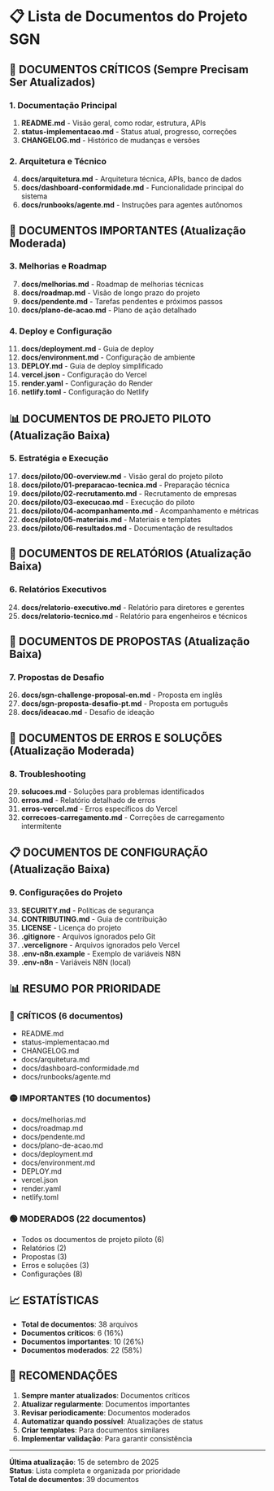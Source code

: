 # 📋 Lista de Documentos do Projeto SGN

## 🎯 **DOCUMENTOS CRÍTICOS** (Sempre Precisam Ser Atualizados)

### 1. Documentação Principal
1. **README.md** - Visão geral, como rodar, estrutura, APIs
2. **status-implementacao.md** - Status atual, progresso, correções
3. **CHANGELOG.md** - Histórico de mudanças e versões

### 2. Arquitetura e Técnico
4. **docs/arquitetura.md** - Arquitetura técnica, APIs, banco de dados
5. **docs/dashboard-conformidade.md** - Funcionalidade principal do sistema
6. **docs/runbooks/agente.md** - Instruções para agentes autônomos

## 🔧 **DOCUMENTOS IMPORTANTES** (Atualização Moderada)

### 3. Melhorias e Roadmap
7. **docs/melhorias.md** - Roadmap de melhorias técnicas
8. **docs/roadmap.md** - Visão de longo prazo do projeto
9. **docs/pendente.md** - Tarefas pendentes e próximos passos
10. **docs/plano-de-acao.md** - Plano de ação detalhado

### 4. Deploy e Configuração
11. **docs/deployment.md** - Guia de deploy
12. **docs/environment.md** - Configuração de ambiente
13. **DEPLOY.md** - Guia de deploy simplificado
14. **vercel.json** - Configuração do Vercel
15. **render.yaml** - Configuração do Render
16. **netlify.toml** - Configuração do Netlify

## 📊 **DOCUMENTOS DE PROJETO PILOTO** (Atualização Baixa)

### 5. Estratégia e Execução
17. **docs/piloto/00-overview.md** - Visão geral do projeto piloto
18. **docs/piloto/01-preparacao-tecnica.md** - Preparação técnica
19. **docs/piloto/02-recrutamento.md** - Recrutamento de empresas
20. **docs/piloto/03-execucao.md** - Execução do piloto
21. **docs/piloto/04-acompanhamento.md** - Acompanhamento e métricas
22. **docs/piloto/05-materiais.md** - Materiais e templates
23. **docs/piloto/06-resultados.md** - Documentação de resultados

## 📝 **DOCUMENTOS DE RELATÓRIOS** (Atualização Baixa)

### 6. Relatórios Executivos
24. **docs/relatorio-executivo.md** - Relatório para diretores e gerentes
25. **docs/relatorio-tecnico.md** - Relatório para engenheiros e técnicos

## 🎯 **DOCUMENTOS DE PROPOSTAS** (Atualização Baixa)

### 7. Propostas de Desafio
26. **docs/sgn-challenge-proposal-en.md** - Proposta em inglês
27. **docs/sgn-proposta-desafio-pt.md** - Proposta em português
28. **docs/ideacao.md** - Desafio de ideação

## 🔧 **DOCUMENTOS DE ERROS E SOLUÇÕES** (Atualização Moderada)

### 8. Troubleshooting
29. **solucoes.md** - Soluções para problemas identificados
30. **erros.md** - Relatório detalhado de erros
31. **erros-vercel.md** - Erros específicos do Vercel
32. **correcoes-carregamento.md** - Correções de carregamento intermitente

## 📋 **DOCUMENTOS DE CONFIGURAÇÃO** (Atualização Baixa)

### 9. Configurações do Projeto
33. **SECURITY.md** - Políticas de segurança
34. **CONTRIBUTING.md** - Guia de contribuição
35. **LICENSE** - Licença do projeto
36. **.gitignore** - Arquivos ignorados pelo Git
37. **.vercelignore** - Arquivos ignorados pelo Vercel
38. **.env-n8n.example** - Exemplo de variáveis N8N
39. **.env-n8n** - Variáveis N8N (local)

## 📊 **RESUMO POR PRIORIDADE**

### 🔴 **CRÍTICOS** (6 documentos)
- README.md
- status-implementacao.md
- CHANGELOG.md
- docs/arquitetura.md
- docs/dashboard-conformidade.md
- docs/runbooks/agente.md

### 🟡 **IMPORTANTES** (10 documentos)
- docs/melhorias.md
- docs/roadmap.md
- docs/pendente.md
- docs/plano-de-acao.md
- docs/deployment.md
- docs/environment.md
- DEPLOY.md
- vercel.json
- render.yaml
- netlify.toml

### 🟢 **MODERADOS** (22 documentos)
- Todos os documentos de projeto piloto (6)
- Relatórios (2)
- Propostas (3)
- Erros e soluções (3)
- Configurações (8)

## 📈 **ESTATÍSTICAS**

- **Total de documentos**: 38 arquivos
- **Documentos críticos**: 6 (16%)
- **Documentos importantes**: 10 (26%)
- **Documentos moderados**: 22 (58%)

## 🎯 **RECOMENDAÇÕES**

1. **Sempre manter atualizados**: Documentos críticos
2. **Atualizar regularmente**: Documentos importantes
3. **Revisar periodicamente**: Documentos moderados
4. **Automatizar quando possível**: Atualizações de status
5. **Criar templates**: Para documentos similares
6. **Implementar validação**: Para garantir consistência

---

**Última atualização**: 15 de setembro de 2025  
**Status**: Lista completa e organizada por prioridade  
**Total de documentos**: 39 documentos
